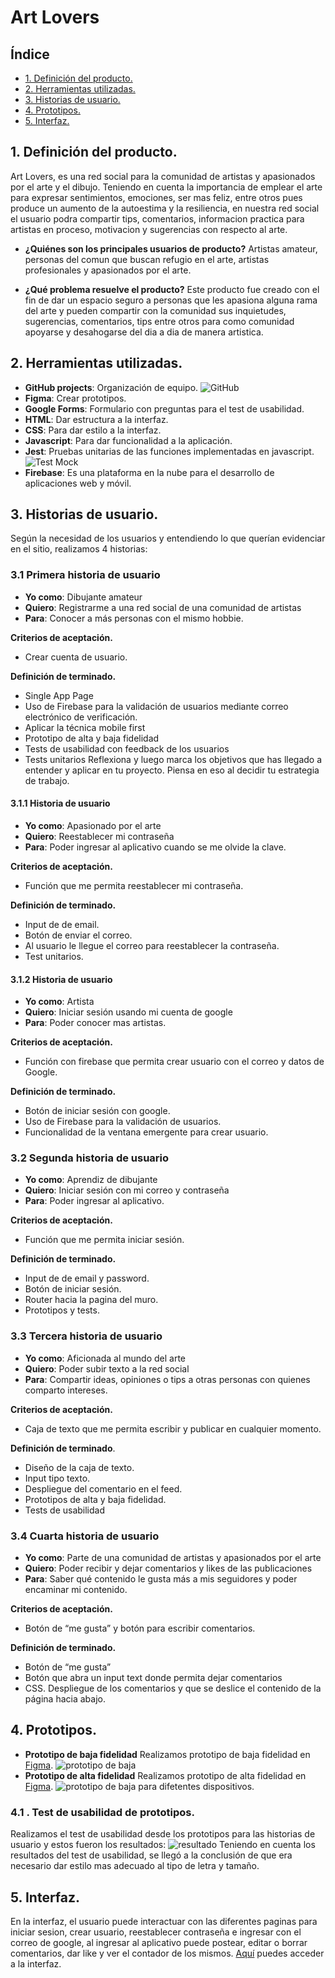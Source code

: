 # Art Lovers 

## Índice

* [1. Definición del producto.](#1-definicion-del-producto)
* [2. Herramientas utilizadas.](#2-herramientas-utilizadas)
* [3. Historias de usuario.](#3-historias-de-usuario)
* [4. Prototipos.](#4-prototipos)
* [5. Interfaz.](#5-interfaz)


## 1. Definición del producto.

Art Lovers, es una red social para la comunidad de artistas y apasionados por el arte y el dibujo. 
Teniendo en cuenta la importancia de emplear el arte para expresar sentimientos, emociones, ser mas feliz, 
entre otros pues produce un aumento de la autoestima y la resiliencia, en nuestra red social el usuario podra 
compartir tips, comentarios, informacion practica para artistas en proceso, motivacion y sugerencias con 
respecto al arte.

- **¿Quiénes son los principales usuarios de producto?** 
Artistas amateur, personas del comun que buscan refugio en el arte, artistas profesionales y apasionados por el arte.

- **¿Qué problema resuelve el producto?** 
Este producto fue creado con el fin de dar un espacio seguro a personas que les apasiona alguna rama del arte y pueden compartir con la 
comunidad sus inquietudes, sugerencias, comentarios, tips entre otros para como comunidad apoyarse y desahogarse del dia a dia de manera 
artistica.

## 2. Herramientas utilizadas.

  - **GitHub projects**: Organización de equipo. ![GitHub](src/img/GitHub.PNG)
  - **Figma**: Crear prototipos.
  - **Google Forms**: Formulario con preguntas para el test de 
  usabilidad.
  - **HTML**: Dar estructura a la interfaz.
  - **CSS**: Para dar estilo a la interfaz.
  - **Javascript**: Para dar funcionalidad a la aplicación.
  - **Jest**: Pruebas unitarias de las funciones implementadas 
  en javascript. ![Test Mock](src/img/Mock.JPG)
  - **Firebase**: Es una plataforma en la nube para el desarrollo de aplicaciones web y móvil.
 
## 3. Historias de usuario.

Según la necesidad de los usuarios y entendiendo lo que  querían evidenciar en el sitio, realizamos 4 
historias:
 ### 3.1 Primera historia de usuario 
- **Yo como**: Dibujante amateur
- **Quiero**: Registrarme a una red social de una comunidad de artistas
- **Para**: Conocer a más personas con el mismo hobbie.

**Criterios de aceptación.**

- Crear cuenta de usuario.

**Definición de terminado.**

- Single App Page
- Uso de Firebase para la validación de usuarios mediante correo electrónico de verificación.
- Aplicar la técnica mobile first
- Prototipo de alta y baja fidelidad
- Tests de usabilidad con feedback de los usuarios
- Tests unitarios
Reflexiona y luego marca los objetivos que has llegado a entender y aplicar en tu proyecto. Piensa en eso al 
decidir tu estrategia de trabajo.
#### 3.1.1 Historia de usuario 
- **Yo como**: Apasionado por el arte
- **Quiero**: Reestablecer mi contraseña
- **Para**: Poder ingresar al aplicativo cuando se me olvide la clave.

**Criterios de aceptación.**
- Función que me permita reestablecer mi contraseña.

**Definición de terminado.**
- Input de de email.
- Botón de enviar el correo.
- Al usuario le llegue el correo para reestablecer la contraseña.
- Test unitarios.
#### 3.1.2 Historia de usuario
- **Yo como**: Artista
- **Quiero**: Iniciar sesión usando mi cuenta de google
- **Para**: Poder conocer mas artistas.

**Criterios de aceptación.**

- Función con firebase que permita crear usuario con el correo y datos de Google.

**Definición de terminado.**

- Botón de iniciar sesión con google.
- Uso de Firebase para la validación de usuarios.
- Funcionalidad de la ventana emergente para crear usuario.

 ### 3.2 Segunda historia de usuario
- **Yo como**: Aprendiz de dibujante
- **Quiero**: Iniciar sesión con mi correo y contraseña
- **Para**: Poder ingresar al aplicativo.

**Criterios de aceptación.**

- Función que me permita iniciar sesión.

**Definición de terminado.**

- Input de de email y password.
- Botón de iniciar sesión.
- Router hacia la pagina del muro.
- Prototipos y tests.

### 3.3 Tercera historia de usuario
- **Yo como**: Aficionada al mundo del arte
- **Quiero**: Poder subir texto a la red social
- **Para**: Compartir ideas, opiniones o tips a otras personas con quienes comparto intereses.

**Criterios de aceptación.**
- Caja de texto que me permita escribir y publicar en cualquier momento.

**Definición de terminado**.
- Diseño de la caja de texto.
- Input tipo texto.
- Despliegue del comentario en el feed.
- Prototipos de alta y baja fidelidad.
- Tests de usabilidad

### 3.4 Cuarta historia de usuario
- **Yo como**: Parte de una comunidad de artistas y apasionados por el arte
- **Quiero**: Poder recibir y dejar comentarios y likes de las publicaciones
- **Para**: Saber qué contenido le gusta más a mis seguidores y poder encaminar mi contenido.

**Criterios de aceptación.**

- Botón de “me gusta” y botón para escribir comentarios.

**Definición de terminado.**

- Botón de “me gusta”
- Botón que abra un input text donde permita dejar comentarios
- CSS. Despliegue de los comentarios y que se deslice el contenido de la página hacia abajo.

## 4. Prototipos.

- **Prototipo de baja fidelidad**
Realizamos prototipo de baja fidelidad en [Figma](https://www.figma.com/file/C1OkOIqAtKNwY2QRlUsk7h/Untitled?type=design&node-id=0-1&mode=design&t=KQJz0efkNmfV5Oil-0). ![prototipo de baja](src/img/Prototipo1.png)
- **Prototipo de alta fidelidad**
Realizamos prototipo de alta fidelidad en [Figma](https://www.figma.com/file/BnTs3ddeGVDaI4mfvgS3bR/Untitled?type=design&node-id=0-1&mode=design&t=ChsilpL0sUnPzrwQ-0). ![prototipo de baja](src/img/Prototipo2.jpg) para difetentes dispositivos.

### 4.1 . Test de usabilidad de prototipos.
Realizamos el test de usabilidad desde los prototipos para las historias de usuario y estos fueron los 
resultados:
![resultado](src/img/Test.png)
Teniendo en cuenta los resultados del test de usabilidad, se llegó a la conclusión de que era necesario dar estilo mas adecuado al tipo de letra y tamaño. 

## 5. Interfaz.
En la interfaz, el usuario puede interactuar con las diferentes paginas para iniciar sesion, crear usuario, reestablecer contraseña e ingresar con el correo de google, al ingresar al aplicativo puede postear, editar o borrar comentarios, dar like y ver el contador de los mismos. 
[Aquí]() puedes acceder a la interfaz.
